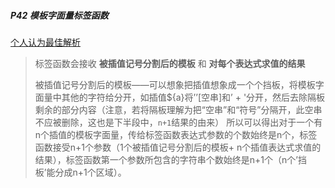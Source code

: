 ##### P42 模板字面量标签函数

[个人认为最佳解析](https://blog.csdn.net/weixin_46058763/article/details/121465083)

> 标签函数会接收 **被插值记号分割后的模板** 和 **对每个表达式求值的结果**
>
> 被插值记号分割后的模板——可以想象把插值想象成一个个挡板，将模板字面量中其他的字符给分开，如插值${a}将’’[空串]和’ + '分开，然后去除隔板剩余的部分内容（注意，若将隔板理解为把“空串”和“符号”分隔开，此空串不应被删除，这也是下半段中，`n+1`结果的由来）
> 所以可以得出对于一个有n个插值的模板字面量，传给标签函数表达式参数的个数始终是n个，标签函数接受n+1个参数（1个被插值记号分割后的模板+ n个插值表达式求值的结果），标签函数第一个参数所包含的字符串个数始终是n+1个（n个’挡板’能分成n+1个区域）。


